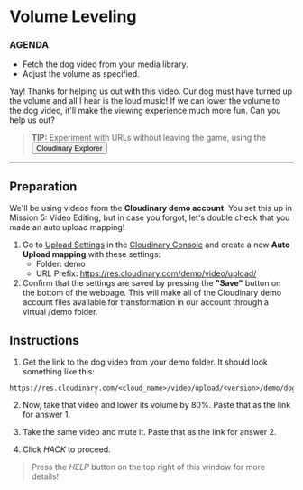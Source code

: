 # Volume Leveling

<div class="aside">
<h3>AGENDA</h3>
<ul>
  <li>Fetch the dog video from your media library.</li>
  <li>Adjust the volume as specified.</li>
</ul>
</div>



Yay! Thanks for helping us out with this video. Our dog must have turned up the volume and all I hear is the loud music! If we can lower the volume to the dog video, it'll make the viewing experience much more fun. Can you help us out?

> <b>TIP:</b> Experiment with URLs without leaving the game, using the <button onclick='window.CloudinaryBrowser.showUrlExplorer();'>Cloudinary Explorer</button>

********************

## Preparation
We'll be using videos from the **Cloudinary demo account**. You set this up in Mission 5: Video Editing, but in case you forgot, let's double check that you made an auto upload mapping!
1. Go to [Upload Settings](https://cloudinary.com/console/lui/settings/upload?utm_source=twilio&utm_medium=event&utm_campaign=cloudinary-twilioquest-2021) in the [Cloudinary Console](https://cloudinary.com/console?utm_source=twilio&utm_medium=event&utm_campaign=cloudinary-twilioquest-2021) and create a new **Auto Upload mapping** with these settings:
   - Folder: demo
   - URL Prefix: https://res.cloudinary.com/demo/video/upload/
2. Confirm that the settings are saved by pressing the **"Save"** button on the bottom of the webpage. This will make all of the Cloudinary demo account files available for transformation in our account through a virtual /demo folder.

## Instructions

1. Get the link to the dog video from your demo folder. It should look something like this:

```
https://res.cloudinary.com/<cloud_name>/video/upload/<version>/demo/dog.mp4
```

2. Now, take that video and lower its volume by 80%. Paste that as the link for answer 1.

3. Take the same video and mute it. Paste that as the link for answer 2.

4. Click _HACK_ to proceed.

> Press the _HELP_ button on the top right of this window for more details!
